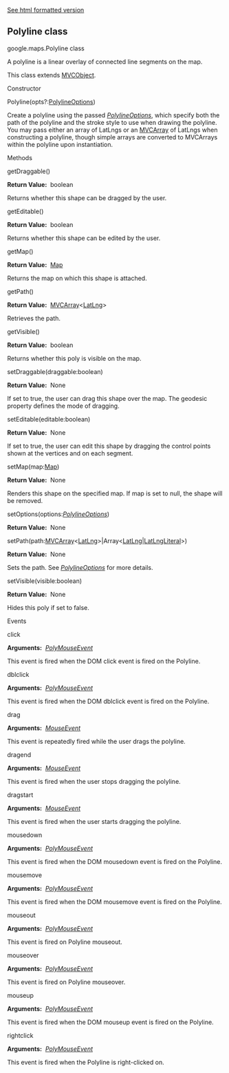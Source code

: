 [See html formatted version](https://huasofoundries.github.io/google-maps-documentation/Polyline.html)


Polyline class
--------------

google.maps.Polyline class

A polyline is a linear overlay of connected line segments on the map.

This class extends [MVCObject](https://github.com/amenadiel/google-maps-documentation/blob/master/docs/MVCObject.md).

Constructor

Polyline(opts?:[PolylineOptions](https://github.com/amenadiel/google-maps-documentation/blob/master/docs/PolylineOptions.md))

Create a polyline using the passed _[PolylineOptions](https://github.com/amenadiel/google-maps-documentation/blob/master/docs/PolylineOptions.md)_, which specify both the path of the polyline and the stroke style to use when drawing the polyline. You may pass either an array of LatLngs or an [MVCArray](https://github.com/amenadiel/google-maps-documentation/blob/master/docs/MVCArray.md) of LatLngs when constructing a polyline, though simple arrays are converted to MVCArrays within the polyline upon instantiation.

Methods

getDraggable()

**Return Value:**  boolean

Returns whether this shape can be dragged by the user.

getEditable()

**Return Value:**  boolean

Returns whether this shape can be edited by the user.

getMap()

**Return Value:**  [Map](https://github.com/amenadiel/google-maps-documentation/blob/master/docs/Map.md)

Returns the map on which this shape is attached.

getPath()

**Return Value:**  [MVCArray](https://github.com/amenadiel/google-maps-documentation/blob/master/docs/MVCArray.md)<[LatLng](https://github.com/amenadiel/google-maps-documentation/blob/master/docs/LatLng.md)\>

Retrieves the path.

getVisible()

**Return Value:**  boolean

Returns whether this poly is visible on the map.

setDraggable(draggable:boolean)

**Return Value:**  None

If set to true, the user can drag this shape over the map. The geodesic property defines the mode of dragging.

setEditable(editable:boolean)

**Return Value:**  None

If set to true, the user can edit this shape by dragging the control points shown at the vertices and on each segment.

setMap(map:[Map](https://github.com/amenadiel/google-maps-documentation/blob/master/docs/Map.md))

**Return Value:**  None

Renders this shape on the specified map. If map is set to null, the shape will be removed.

setOptions(options:[_PolylineOptions_](https://github.com/amenadiel/google-maps-documentation/blob/master/docs/PolylineOptions.md))

**Return Value:**  None

setPath(path:[MVCArray](https://github.com/amenadiel/google-maps-documentation/blob/master/docs/MVCArray.md)<[LatLng](https://github.com/amenadiel/google-maps-documentation/blob/master/docs/LatLng.md)\>|Array<[LatLng](https://github.com/amenadiel/google-maps-documentation/blob/master/docs/LatLng.md)|[LatLngLiteral](https://github.com/amenadiel/google-maps-documentation/blob/master/docs/LatLngLiteral.md)\>)

**Return Value:**  None

Sets the path. See _[PolylineOptions](https://github.com/amenadiel/google-maps-documentation/blob/master/docs/PolylineOptions.md)_ for more details.

setVisible(visible:boolean)

**Return Value:**  None

Hides this poly if set to false.

Events

click

**Arguments:**  [_PolyMouseEvent_](https://github.com/amenadiel/google-maps-documentation/blob/master/docs/PolyMouseEvent.md)

This event is fired when the DOM click event is fired on the Polyline.

dblclick

**Arguments:**  [_PolyMouseEvent_](https://github.com/amenadiel/google-maps-documentation/blob/master/docs/PolyMouseEvent.md)

This event is fired when the DOM dblclick event is fired on the Polyline.

drag

**Arguments:**  [_MouseEvent_](https://github.com/amenadiel/google-maps-documentation/blob/master/docs/MouseEvent.md)

This event is repeatedly fired while the user drags the polyline.

dragend

**Arguments:**  [_MouseEvent_](https://github.com/amenadiel/google-maps-documentation/blob/master/docs/MouseEvent.md)

This event is fired when the user stops dragging the polyline.

dragstart

**Arguments:**  [_MouseEvent_](https://github.com/amenadiel/google-maps-documentation/blob/master/docs/MouseEvent.md)

This event is fired when the user starts dragging the polyline.

mousedown

**Arguments:**  [_PolyMouseEvent_](https://github.com/amenadiel/google-maps-documentation/blob/master/docs/PolyMouseEvent.md)

This event is fired when the DOM mousedown event is fired on the Polyline.

mousemove

**Arguments:**  [_PolyMouseEvent_](https://github.com/amenadiel/google-maps-documentation/blob/master/docs/PolyMouseEvent.md)

This event is fired when the DOM mousemove event is fired on the Polyline.

mouseout

**Arguments:**  [_PolyMouseEvent_](https://github.com/amenadiel/google-maps-documentation/blob/master/docs/PolyMouseEvent.md)

This event is fired on Polyline mouseout.

mouseover

**Arguments:**  [_PolyMouseEvent_](https://github.com/amenadiel/google-maps-documentation/blob/master/docs/PolyMouseEvent.md)

This event is fired on Polyline mouseover.

mouseup

**Arguments:**  [_PolyMouseEvent_](https://github.com/amenadiel/google-maps-documentation/blob/master/docs/PolyMouseEvent.md)

This event is fired when the DOM mouseup event is fired on the Polyline.

rightclick

**Arguments:**  [_PolyMouseEvent_](https://github.com/amenadiel/google-maps-documentation/blob/master/docs/PolyMouseEvent.md)

This event is fired when the Polyline is right-clicked on.